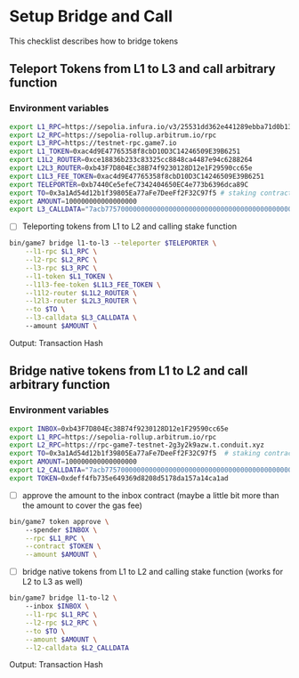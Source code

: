 # Setup Bridge and Call

This checklist describes how to bridge tokens

## Teleport Tokens from L1 to L3 and call arbitrary function

### Environment variables

```bash
export L1_RPC=https://sepolia.infura.io/v3/25531dd362e441289ebba71d0b134a6a
export L2_RPC=https://sepolia-rollup.arbitrum.io/rpc
export L3_RPC=https://testnet-rpc.game7.io
export L1_TOKEN=0xac4d9E47765358f8cbD10D3C14246509E39B6251
export L1L2_ROUTER=0xce18836b233c83325cc8848ca4487e94c6288264
export L2L3_ROUTER=0xb43F7D804Ec38B74f9230128D12e1F29590cc65e
export L1L3_FEE_TOKEN=0xac4d9E47765358f8cbD10D3C14246509E39B6251
export TELEPORTER=0xb7440Ce5efeC7342404650EC4e773b6396dca89C
export TO=0x3a1Ad54d12b1f39805Ea77aFe7DeeFf2F32C97f5 # staking contract address
export AMOUNT=100000000000000000
export L3_CALLDATA="7acb7757000000000000000000000000000000000000000000000000016345785d8a00000000000000000000000000009ed191db1829371f116deb9748c26b49467a592a" ## abi.encodePacked("stake(uint256,address)", 100000000000000000, 0x9ed191DB1829371F116Deb9748c26B49467a592A)
```

- [ ] Teleporting tokens from L1 to L2 and calling stake function

```bash
bin/game7 bridge l1-to-l3 --teleporter $TELEPORTER \
    --l1-rpc $L1_RPC \
    --l2-rpc $L2_RPC \
    --l3-rpc $L3_RPC \
    --l1-token $L1_TOKEN \
    --l1l3-fee-token $L1L3_FEE_TOKEN \
    --l1l2-router $L1L2_ROUTER \
    --l2l3-router $L2L3_ROUTER \
    --to $TO \
    --l3-calldata $L3_CALLDATA \ 
    --amount $AMOUNT \
```

Output: Transaction Hash

## Bridge native tokens from L1 to L2 and call arbitrary function

### Environment variables

```bash
export INBOX=0xb43F7D804Ec38B74f9230128D12e1F29590cc65e
export L1_RPC=https://sepolia-rollup.arbitrum.io/rpc
export L2_RPC=https://rpc-game7-testnet-2g3y2k9azw.t.conduit.xyz
export TO=0x3a1Ad54d12b1f39805Ea77aFe7DeeFf2F32C97f5  # staking contract address
export AMOUNT=100000000000000000
export L2_CALLDATA="7acb7757000000000000000000000000000000000000000000000000016345785d8a00000000000000000000000000009ed191db1829371f116deb9748c26b49467a592a" ## abi.encodePacked("stake(uint256,address)", 100000000000000000, 0x9ed191DB1829371F116Deb9748c26B49467a592A)
export TOKEN=0xdeff4fb735e649369d8208d5178da157a14ca1ad
```

- [ ] approve the amount to the inbox contract (maybe a little bit more than the amount to cover the gas fee)

```bash
bin/game7 token approve \ 
    --spender $INBOX \
    --rpc $L1_RPC \
    --contract $TOKEN \
    --amount $AMOUNT \
```

- [ ] bridge native tokens from L1 to L2 and calling stake function (works for L2 to L3 as well)

```bash
bin/game7 bridge l1-to-l2 \ 
    --inbox $INBOX \
    --l1-rpc $L1_RPC \
    --l2-rpc $L2_RPC \
    --to $TO \
    --amount $AMOUNT \
    --l2-calldata $L2_CALLDATA
```

Output: Transaction Hash